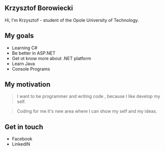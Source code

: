 ## Krzysztof Borowiecki

Hi, I'm Krzysztof - student of the Opole University of Technology.


## My goals 



- Learning C#
- Be better in ASP.NET 
- Get ot know more about .NET platform 
- Learn Java 
- Console Programs 




## My motivation


> I want to be programmer and writing code , because I like develop my self.

> Coding for me it's new area where I can show my self and my ideas.





## Get in touch 


- Facebook
- LinkedIN






<!--
**KrzysztofBorowiecki/KrzysztofBorowiecki** is a ✨ _special_ ✨ repository because its `README.md` (this file) appears on your GitHub profile.
### Hej! 👋
Here are some ideas to get you started:


- 🌱 I’m currently learning ...
- 👯 I’m looking to collaborate on ...
- 🤔 I’m looking for help with ...
- 💬 Ask me about ...
- 📫 How to reach me: ...
- 😄 Pronouns: ...
- ⚡ Fun fact: ...
